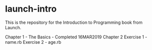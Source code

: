 # launch-intro

This is the repository for the Introduction to Programming book from Launch.

Chapter 1 - The Basics - Completed 16MAR2019
Chapter 2
  Exercise 1 - name.rb
  Exercise 2 - age.rb
